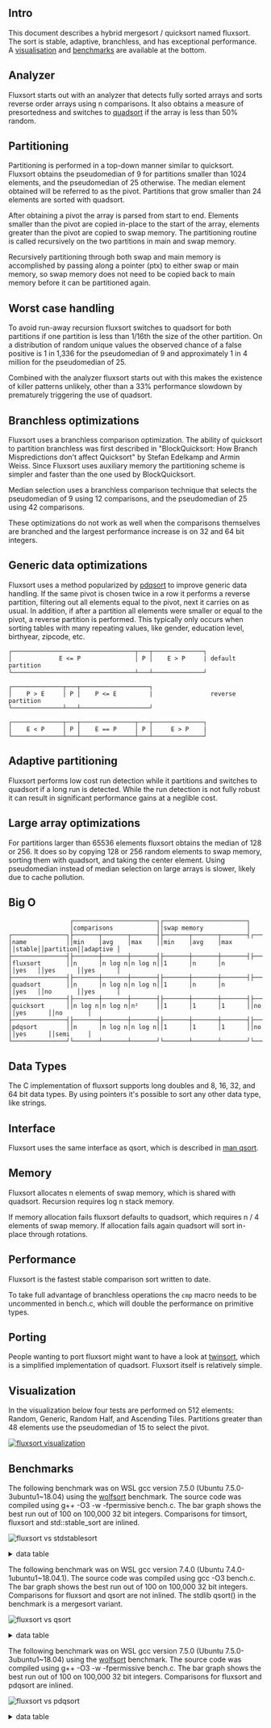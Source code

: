 Intro
-----
This document describes a hybrid mergesort / quicksort named fluxsort. The sort is stable, adaptive, branchless, and has exceptional performance. A [visualisation](https://github.com/scandum/fluxsort#visualization) and [benchmarks](https://github.com/scandum/fluxsort#benchmarks) are available at the bottom.

Analyzer
--------
Fluxsort starts out with an analyzer that detects fully sorted arrays and sorts reverse order arrays using n comparisons. It also obtains a measure of presortedness and switches to [quadsort](https://github.com/scandum/quadsort) if the array is less than 50% random.

Partitioning
------------
Partitioning is performed in a top-down manner similar to quicksort. Fluxsort obtains the pseudomedian of 9 for partitions smaller than 1024 elements, and the pseudomedian of 25 otherwise. The median element obtained will be referred to as the pivot. Partitions that grow smaller than 24 elements are sorted with quadsort.

After obtaining a pivot the array is parsed from start to end. Elements smaller than the pivot are copied in-place to the start of the array, elements greater than the pivot are copied to swap memory. The partitioning routine is called recursively on the two partitions in main and swap memory.

Recursively partitioning through both swap and main memory is accomplished by passing along a pointer (ptx) to either swap or main memory, so swap memory does not need to be copied back to main memory before it can be partitioned again.

Worst case handling
-------------------
To avoid run-away recursion fluxsort switches to quadsort for both partitions if one partition is less than 1/16th the size of the other partition. On a distribution of random unique values the observed chance of a false positive is 1 in 1,336 for the pseudomedian of 9 and approximately 1 in 4 million for the pseudomedian of 25.

Combined with the analyzer fluxsort starts out with this makes the existence of killer patterns unlikely, other than a 33% performance slowdown by prematurely triggering the use of quadsort.

Branchless optimizations
------------------------
Fluxsort uses a branchless comparison optimization. The ability of quicksort to partition branchless was first described in "BlockQuicksort: How Branch Mispredictions don't affect Quicksort" by Stefan Edelkamp and Armin Weiss. Since Fluxsort uses auxiliary memory the partitioning scheme is simpler and faster than the one used by BlockQuicksort.

Median selection uses a branchless comparison technique that selects the pseudomedian of 9 using 12 comparisons, and the pseudomedian of 25 using 42 comparisons.

These optimizations do not work as well when the comparisons themselves are branched and the largest performance increase is on 32 and 64 bit integers.

Generic data optimizations
--------------------------
Fluxsort uses a method popularized by [pdqsort](https://github.com/orlp/pdqsort) to improve generic data handling. If the same pivot is chosen twice in a row it performs a reverse partition, filtering out all elements equal to the pivot, next it carries on as usual. In addition, if after a partition all elements were smaller or equal to the pivot, a reverse partition is performed. This typically only occurs when sorting tables with many repeating values, like gender, education level, birthyear, zipcode, etc.

```
┌──────────────────────────────────┬───┬──────────────┐
│             E <= P               │ P │    E > P     | default partition
└──────────────────────────────────┴───┴──────────────┘

┌──────────────┬───┬───────────────────┐
│    P > E     │ P │    P <= E         |                reverse partition
└──────────────┴───┴───────────────────┘

┌──────────────┬───┬───────────────┬───┬──────────────┐
│    E < P     │ P │    E == P     │ P │     E > P    | 
└──────────────┴───┴───────────────┴───┴──────────────┘
```

Adaptive partitioning
---------------------
Fluxsort performs low cost run detection while it partitions and switches to quadsort if a long run is detected. While the run detection is not fully robust it can result in significant performance gains at a neglible cost.

Large array optimizations
-------------------------
For partitions larger than 65536 elements fluxsort obtains the median of 128 or 256. It does so by copying 128 or 256 random elements to swap memory, sorting them with quadsort, and taking the center element. Using pseudomedian instead of median selection on large arrays is slower, likely due to cache pollution.

Big O
-----
```
                 ┌───────────────────────┐┌───────────────────────┐
                 │comparisons            ││swap memory            │
┌───────────────┐├───────┬───────┬───────┤├───────┬───────┬───────┤┌──────┐┌─────────┐┌─────────┐
│name           ││min    │avg    │max    ││min    │avg    │max    ││stable││partition││adaptive │
├───────────────┤├───────┼───────┼───────┤├───────┼───────┼───────┤├──────┤├─────────┤├─────────┤
│fluxsort       ││n      │n log n│n log n││1      │n      │n      ││yes   ││yes      ││yes      │
├───────────────┤├───────┼───────┼───────┤├───────┼───────┼───────┤├──────┤├─────────┤├─────────┤
│quadsort       ││n      │n log n│n log n││1      │n      │n      ││yes   ││no       ││yes      │
├───────────────┤├───────┼───────┼───────┤├───────┼───────┼───────┤├──────┤├─────────┤├─────────┤
│quicksort      ││n log n│n log n│n²     ││1      │1      │1      ││no    ││yes      ││no       │
├───────────────┤├───────┼───────┼───────┤├───────┼───────┼───────┤├──────┤├─────────┤├─────────┤
│pdqsort        ││n      │n log n│n log n││1      │1      │1      ││no    ││yes      ││semi     │
└───────────────┘└───────┴───────┴───────┘└───────┴───────┴───────┘└──────┘└─────────┘└─────────┘
```

Data Types
----------
The C implementation of fluxsort supports long doubles and 8, 16, 32, and 64 bit data types. By using pointers it's possible to sort any other data type, like strings.

Interface
---------
Fluxsort uses the same interface as qsort, which is described in [man qsort](https://man7.org/linux/man-pages/man3/qsort.3p.html).

Memory
------
Fluxsort allocates n elements of swap memory, which is shared with quadsort. Recursion requires log n stack memory.

If memory allocation fails fluxsort defaults to quadsort, which requires n / 4 elements of swap memory. If allocation fails again quadsort will sort in-place through rotations.

Performance
-----------
Fluxsort is the fastest stable comparison sort written to date.

To take full advantage of branchless operations the `cmp` macro needs to be uncommented in bench.c, which will double the performance on primitive types.

Porting
-------
People wanting to port fluxsort might want to have a look at [twinsort](https://github.com/scandum/twinsort), which is a simplified implementation of quadsort. Fluxsort itself is relatively simple.

Visualization
-------------
In the visualization below four tests are performed on 512 elements: Random, Generic, Random Half, and Ascending Tiles. Partitions greater than 48 elements use the pseudomedian of 15 to select the pivot.

[![fluxsort visualization](https://github.com/scandum/fluxsort/blob/main/images/fluxsort.gif)](https://youtu.be/pXPrCTi-gRE)

Benchmarks
----------

The following benchmark was on WSL gcc version 7.5.0 (Ubuntu 7.5.0-3ubuntu1~18.04) using the [wolfsort](https://github.com/scandum/wolfsort) benchmark.
The source code was compiled using g++ -O3 -w -fpermissive bench.c. The bar graph shows the best run out of 100 on 100,000 32 bit integers. Comparisons for timsort, fluxsort and std::stable_sort are inlined.

![fluxsort vs stdstablesort](https://github.com/scandum/fluxsort/blob/main/images/fluxsort_vs_stdstablesort.png)

<details><summary>data table</summary>

|      Name |    Items | Type |     Best |  Average |  Compares | Samples |     Distribution |
| --------- | -------- | ---- | -------- | -------- | --------- | ------- | ---------------- |
|stablesort |   100000 |   64 | 0.006106 | 0.006165 |         1 |     100 |     random order |
|  fluxsort |   100000 |   64 | 0.001916 | 0.001938 |         1 |     100 |     random order |
|   timsort |   100000 |   64 | 0.007624 | 0.007680 |         1 |     100 |     random order |

|      Name |    Items | Type |     Best |  Average |     Loops | Samples |     Distribution |
| --------- | -------- | ---- | -------- | -------- | --------- | ------- | ---------------- |
|stablesort |   100000 |   32 | 0.006154 | 0.006187 |         1 |     100 |     random order |
|  fluxsort |   100000 |   32 | 0.001830 | 0.001852 |         1 |     100 |     random order |
|   timsort |   100000 |   32 | 0.007637 | 0.007683 |         1 |     100 |     random order |
|           |          |      |          |          |           |         |                  |
|stablesort |   100000 |   32 | 0.004002 | 0.004041 |         1 |     100 |     random % 100 |
|  fluxsort |   100000 |   32 | 0.000677 | 0.000699 |         1 |     100 |     random % 100 |
|   timsort |   100000 |   32 | 0.005627 | 0.005701 |         1 |     100 |     random % 100 |
|           |          |      |          |          |           |         |                  |
|stablesort |   100000 |   32 | 0.000799 | 0.000832 |         1 |     100 |  ascending order |
|  fluxsort |   100000 |   32 | 0.000044 | 0.000045 |         1 |     100 |  ascending order |
|   timsort |   100000 |   32 | 0.000045 | 0.000045 |         1 |     100 |  ascending order |
|           |          |      |          |          |           |         |                  |
|stablesort |   100000 |   32 | 0.001497 | 0.001524 |         1 |     100 |    ascending saw |
|  fluxsort |   100000 |   32 | 0.000812 | 0.000820 |         1 |     100 |    ascending saw |
|   timsort |   100000 |   32 | 0.000834 | 0.000840 |         1 |     100 |    ascending saw |
|           |          |      |          |          |           |         |                  |
|stablesort |   100000 |   32 | 0.000889 | 0.000913 |         1 |     100 |       pipe organ |
|  fluxsort |   100000 |   32 | 0.000377 | 0.000379 |         1 |     100 |       pipe organ |
|   timsort |   100000 |   32 | 0.000168 | 0.000171 |         1 |     100 |       pipe organ |
|           |          |      |          |          |           |         |                  |
|stablesort |   100000 |   32 | 0.000927 | 0.000953 |         1 |     100 | descending order |
|  fluxsort |   100000 |   32 | 0.000055 | 0.000056 |         1 |     100 | descending order |
|   timsort |   100000 |   32 | 0.000088 | 0.000092 |         1 |     100 | descending order |
|           |          |      |          |          |           |         |                  |
|stablesort |   100000 |   32 | 0.001498 | 0.001526 |         1 |     100 |   descending saw |
|  fluxsort |   100000 |   32 | 0.000814 | 0.000823 |         1 |     100 |   descending saw |
|   timsort |   100000 |   32 | 0.000832 | 0.000841 |         1 |     100 |   descending saw |
|           |          |      |          |          |           |         |                  |
|stablesort |   100000 |   32 | 0.002158 | 0.002184 |         1 |     100 |      random tail |
|  fluxsort |   100000 |   32 | 0.000845 | 0.000854 |         1 |     100 |      random tail |
|   timsort |   100000 |   32 | 0.002010 | 0.002033 |         1 |     100 |      random tail |
|           |          |      |          |          |           |         |                  |
|stablesort |   100000 |   32 | 0.003652 | 0.003676 |         1 |     100 |      random half |
|  fluxsort |   100000 |   32 | 0.001160 | 0.001169 |         1 |     100 |      random half |
|   timsort |   100000 |   32 | 0.004041 | 0.004078 |         1 |     100 |      random half |
|           |          |      |          |          |           |         |                  |
|stablesort |   100000 |   32 | 0.001092 | 0.001124 |         1 |     100 |  ascending tiles |
|  fluxsort |   100000 |   32 | 0.000333 | 0.000336 |         1 |     100 |  ascending tiles |
|   timsort |   100000 |   32 | 0.000964 | 0.001025 |         1 |     100 |  ascending tiles |
|           |          |      |          |          |           |         |                  |
|stablesort |   100000 |   32 | 0.001762 | 0.001899 |         1 |     100 |     bit reversal |
|  fluxsort |   100000 |   32 | 0.001664 | 0.001687 |         1 |     100 |     bit reversal |
|   timsort |   100000 |   32 | 0.002254 | 0.002745 |         1 |     100 |     bit reversal |

</details>

The following benchmark was on WSL gcc version 7.4.0 (Ubuntu 7.4.0-1ubuntu1~18.04.1).
The source code was compiled using gcc -O3 bench.c. The bar graph shows the best run out of 100 on 100,000 32 bit integers. Comparisons for fluxsort and qsort are not inlined. The stdlib qsort() in the benchmark is a mergesort variant. 

![fluxsort vs qsort](https://github.com/scandum/fluxsort/blob/main/images/fluxsort_vs_qsort.png)

<details><summary>data table</summary>

|      Name |    Items | Type |     Best |  Average |  Compares | Samples |     Distribution |
| --------- | -------- | ---- | -------- | -------- | --------- | ------- | ---------------- |
|     qsort |   100000 |   64 | 0.016893 | 0.017751 |   1536381 |     100 |    random string |
|  fluxsort |   100000 |   64 | 0.010192 | 0.010726 |   1884907 |     100 |    random string |

|      Name |    Items | Type |     Best |  Average |  Compares | Samples |     Distribution |
| --------- | -------- | ---- | -------- | -------- | --------- | ------- | ---------------- |
|     qsort |   100000 |  128 | 0.018242 | 0.019490 |   1536491 |     100 |     random order |
|  fluxsort |   100000 |  128 | 0.011403 | 0.011871 |   1884438 |     100 |     random order |

|      Name |    Items | Type |     Best |  Average |  Compares | Samples |     Distribution |
| --------- | -------- | ---- | -------- | -------- | --------- | ------- | ---------------- |
|     qsort |   100000 |   64 | 0.009503 | 0.009730 |   1536491 |     100 |     random order |
|  fluxsort |   100000 |   64 | 0.004176 | 0.004258 |   1884438 |     100 |     random order |

|      Name |    Items | Type |     Best |  Average |  Compares | Samples |     Distribution |
| --------- | -------- | ---- | -------- | -------- | --------- | ------- | ---------------- |
|     qsort |   100000 |   32 | 0.008824 | 0.009017 |   1536634 |     100 |     random order |
|  fluxsort |   100000 |   32 | 0.003597 | 0.003648 |   1892483 |     100 |     random order |
|           |          |      |          |          |           |         |                  |
|     qsort |   100000 |   32 | 0.006820 | 0.006973 |   1532465 |     100 |     random % 100 |
|  fluxsort |   100000 |   32 | 0.001460 | 0.001500 |    972114 |     100 |     random % 100 |
|           |          |      |          |          |           |         |                  |
|     qsort |   100000 |   32 | 0.002606 | 0.002765 |    815024 |     100 |  ascending order |
|  fluxsort |   100000 |   32 | 0.000173 | 0.000177 |     99999 |     100 |  ascending order |
|           |          |      |          |          |           |         |                  |
|     qsort |   100000 |   32 | 0.003379 | 0.003525 |    915020 |     100 |    ascending saw |
|  fluxsort |   100000 |   32 | 0.001257 | 0.001278 |    553308 |     100 |    ascending saw |
|           |          |      |          |          |           |         |                  |
|     qsort |   100000 |   32 | 0.002672 | 0.002800 |    884462 |     100 |       pipe organ |
|  fluxsort |   100000 |   32 | 0.000712 | 0.000716 |    428065 |     100 |       pipe organ |
|           |          |      |          |          |           |         |                  |
|     qsort |   100000 |   32 | 0.002472 | 0.002632 |    853904 |     100 | descending order |
|  fluxsort |   100000 |   32 | 0.000168 | 0.000168 |     99999 |     100 | descending order |
|           |          |      |          |          |           |         |                  |
|     qsort |   100000 |   32 | 0.003293 | 0.003425 |    953892 |     100 |   descending saw |
|  fluxsort |   100000 |   32 | 0.001260 | 0.001276 |    565476 |     100 |   descending saw |
|           |          |      |          |          |           |         |                  |
|     qsort |   100000 |   32 | 0.004208 | 0.004596 |   1012073 |     100 |      random tail |
|  fluxsort |   100000 |   32 | 0.001433 | 0.001501 |    670123 |     100 |      random tail |
|           |          |      |          |          |           |         |                  |
|     qsort |   100000 |   32 | 0.005965 | 0.006254 |   1200713 |     100 |      random half |
|  fluxsort |   100000 |   32 | 0.002344 | 0.002421 |   1076830 |     100 |      random half |
|           |          |      |          |          |           |         |                  |
|     qsort |   100000 |   32 | 0.003899 | 0.004497 |   1209200 |     100 |  ascending tiles |
|  fluxsort |   100000 |   32 | 0.002171 | 0.002221 |    789580 |     100 |  ascending tiles |
|           |          |      |          |          |           |         |                  |
|     qsort |   100000 |   32 | 0.005194 | 0.005992 |   1553378 |     100 |     bit reversal |
|  fluxsort |   100000 |   32 | 0.003480 | 0.003622 |   1898395 |     100 |     bit reversal |

</details>

The following benchmark was on WSL gcc version 7.5.0 (Ubuntu 7.5.0-3ubuntu1~18.04) using the [wolfsort](https://github.com/scandum/wolfsort) benchmark.
The source code was compiled using g++ -O3 -w -fpermissive bench.c. The bar graph shows the best run out of 100 on 100,000 32 bit integers. Comparisons for fluxsort and pdqsort are inlined.

![fluxsort vs pdqsort](https://github.com/scandum/fluxsort/blob/main/images/fluxsort_vs_pdqsort.png)

<details><summary>data table</summary>

|      Name |    Items | Type |     Best |  Average |  Compares | Samples |     Distribution |
| --------- | -------- | ---- | -------- | -------- | --------- | ------- | ---------------- |
|  fluxsort |   100000 |   64 | 0.001907 | 0.001953 |         1 |     100 |     random order |
|   pdqsort |   100000 |   64 | 0.002681 | 0.002707 |         1 |     100 |     random order |

|      Name |    Items | Type |     Best |  Average |     Loops | Samples |     Distribution |
| --------- | -------- | ---- | -------- | -------- | --------- | ------- | ---------------- |
|  fluxsort |   100000 |   32 | 0.001835 | 0.001855 |         1 |     100 |     random order |
|   pdqsort |   100000 |   32 | 0.002685 | 0.002699 |         1 |     100 |     random order |
|           |          |      |          |          |           |         |                  |
|  fluxsort |   100000 |   32 | 0.000677 | 0.000692 |         1 |     100 |     random % 100 |
|   pdqsort |   100000 |   32 | 0.000777 | 0.000785 |         1 |     100 |     random % 100 |
|           |          |      |          |          |           |         |                  |
|  fluxsort |   100000 |   32 | 0.000044 | 0.000044 |         1 |     100 |  ascending order |
|   pdqsort |   100000 |   32 | 0.000084 | 0.000086 |         1 |     100 |  ascending order |
|           |          |      |          |          |           |         |                  |
|  fluxsort |   100000 |   32 | 0.000810 | 0.000831 |         1 |     100 |    ascending saw |
|   pdqsort |   100000 |   32 | 0.003462 | 0.003481 |         1 |     100 |    ascending saw |
|           |          |      |          |          |           |         |                  |
|  fluxsort |   100000 |   32 | 0.000377 | 0.000383 |         1 |     100 |       pipe organ |
|   pdqsort |   100000 |   32 | 0.002832 | 0.002903 |         1 |     100 |       pipe organ |
|           |          |      |          |          |           |         |                  |
|  fluxsort |   100000 |   32 | 0.000056 | 0.000057 |         1 |     100 | descending order |
|   pdqsort |   100000 |   32 | 0.000188 | 0.000192 |         1 |     100 | descending order |
|           |          |      |          |          |           |         |                  |
|  fluxsort |   100000 |   32 | 0.000809 | 0.000819 |         1 |     100 |   descending saw |
|   pdqsort |   100000 |   32 | 0.003232 | 0.003258 |         1 |     100 |   descending saw |
|           |          |      |          |          |           |         |                  |
|  fluxsort |   100000 |   32 | 0.000843 | 0.000854 |         1 |     100 |      random tail |
|   pdqsort |   100000 |   32 | 0.002564 | 0.002589 |         1 |     100 |      random tail |
|           |          |      |          |          |           |         |                  |
|  fluxsort |   100000 |   32 | 0.001161 | 0.001166 |         1 |     100 |      random half |
|   pdqsort |   100000 |   32 | 0.002666 | 0.002682 |         1 |     100 |      random half |
|           |          |      |          |          |           |         |                  |
|  fluxsort |   100000 |   32 | 0.000334 | 0.000354 |         1 |     100 |  ascending tiles |
|   pdqsort |   100000 |   32 | 0.002316 | 0.002346 |         1 |     100 |  ascending tiles |
|           |          |      |          |          |           |         |                  |
|  fluxsort |   100000 |   32 | 0.001661 | 0.001686 |         1 |     100 |     bit reversal |
|   pdqsort |   100000 |   32 | 0.002664 | 0.002679 |         1 |     100 |     bit reversal |

</details>
